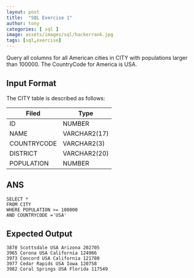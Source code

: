```yaml
---
layout: post
title:  "SQL Exercise 1"
author: tony
categories: [ sql ]
image: assets/images/sql/hackerrank.jpg
tags: [sql,exercise]
---
```

Query all columns for all American cities in CITY with populations larger than 100000. The CountryCode for America is USA.

## Input Format
The CITY table is described as follows:  

|Filed     | Type  |
|---|---|
|ID|	NUMBER	|
NAME|	VARCHAR2(17)	|
COUNTRYCODE|	VARCHAR2(3)	|
DISTRICT|VARCHAR2(20)
POPULATION|	NUMBER	|

## ANS  
```mysql
SELECT *
FROM CITY
WHERE POPULATION >= 100000
AND COUNTRYCODE ='USA'
```

## Expected Output  
```
3878 Scottsdale USA Arizona 202705 
3965 Corona USA California 124966 
3973 Concord USA California 121780 
3977 Cedar Rapids USA Iowa 120758 
3982 Coral Springs USA Florida 117549 
```


